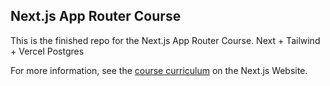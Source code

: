 ## Next.js App Router Course 

This is the finished repo for the Next.js App Router Course. Next + Tailwind + Vercel Postgres

For more information, see the [course curriculum](https://nextjs.org/learn) on the Next.js Website.
